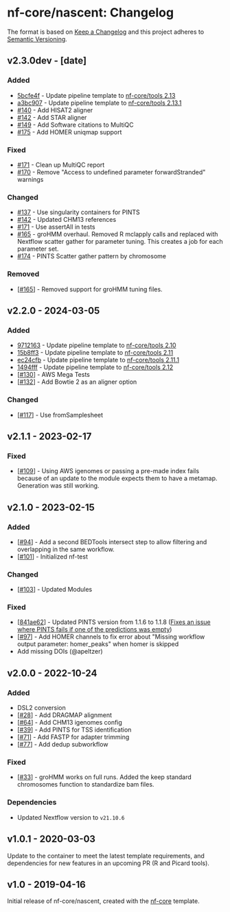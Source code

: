 # nf-core/nascent: Changelog

The format is based on [Keep a Changelog](https://keepachangelog.com/en/1.0.0/)
and this project adheres to [Semantic Versioning](https://semver.org/spec/v2.0.0.html).

## v2.3.0dev - [date]

### Added

- [5bcfe4f](https://github.com/nf-core/nascent/commit/5bcfe4ff1729b89e9e5741c473d32168b836a57f) - Update pipeline template to [nf-core/tools 2.13](https://github.com/nf-core/tools/releases/tag/2.13)
- [a3bc907](https://github.com/nf-core/nascent/commit/a3bc907e9afd9dd2a9572798fa16fbc781c3dcb0) - Update pipeline template to [nf-core/tools 2.13.1](https://github.com/nf-core/tools/releases/tag/2.13.1)
- [#140](https://github.com/nf-core/nascent/pull/140) - Add HISAT2 aligner
- [#142](https://github.com/nf-core/nascent/pull/142) - Add STAR aligner
- [#149](https://github.com/nf-core/nascent/pull/149) - Add Software citations to MultiQC
- [#175](https://github.com/nf-core/nascent/pull/175) - Add HOMER uniqmap support

### Fixed

- [#171](https://github.com/nf-core/nascent/pull/171) - Clean up MultiQC report
- [#170](https://github.com/nf-core/nascent/pull/170) - Remove "Access to undefined parameter forwardStranded" warnings

### Changed

- [#137](https://github.com/nf-core/nascent/pull/137) - Use singularity containers for PINTS
- [#142](https://github.com/nf-core/nascent/pull/142) - Updated CHM13 references
- [#171](https://github.com/nf-core/nascent/pull/171) - Use assertAll in tests
- [#165](https://github.com/nf-core/nascent/pull/165) - groHMM overhaul. Removed R mclapply calls and replaced with Nextflow scatter gather for parameter tuning. This creates a job for each parameter set.
- [#174](https://github.com/nf-core/nascent/pull/174) - PINTS Scatter gather pattern by chromosome

### Removed

- [[#165](https://github.com/nf-core/nascent/pull/165)] - Removed support for groHMM tuning files.

## v2.2.0 - 2024-03-05

### Added

- [9712163](https://github.com/nf-core/nascent/commit/97121638eb77e175b912ff45a669426e532c5d7f) - Update pipeline template to [nf-core/tools 2.10](https://github.com/nf-core/tools/releases/tag/2.10)
- [15b8ff3](https://github.com/nf-core/nascent/commit/15b8ff31cd43ec2e330ce7958bd6d7d65529b4d3) - Update pipeline template to [nf-core/tools 2.11](https://github.com/nf-core/tools/releases/tag/2.11)
- [ec24cfb](https://github.com/nf-core/nascent/commit/ec24cfb2646904bcc78379a071b50b53a855b9a9) - Update pipeline template to [nf-core/tools 2.11.1](https://github.com/nf-core/tools/releases/tag/2.11.1)
- [1494fff](https://github.com/nf-core/nascent/commit/1494fff2ecd8b498e19d7d0fa3f7ee0f71088ab4) - Update pipeline template to [nf-core/tools 2.12](https://github.com/nf-core/tools/releases/tag/2.12)
- [[#130](https://github.com/nf-core/nascent/pull/130)] - AWS Mega Tests
- [[#132](https://github.com/nf-core/nascent/pull/132)] - Add Bowtie 2 as an aligner option

### Changed

- [[#117](https://github.com/nf-core/nascent/pull/117)] - Use fromSamplesheet

## v2.1.1 - 2023-02-17

### Fixed

- [[#109](https://github.com/nf-core/nascent/pull/109)] - Using AWS igenomes or passing a pre-made index fails because of an update to the module expects them to have a metamap. Generation was still working.

## v2.1.0 - 2023-02-15

### Added

- [[#94](https://github.com/nf-core/nascent/pull/94)] - Add a second BEDTools intersect step to allow filtering and overlapping in the same workflow.
- [[#101](https://github.com/nf-core/nascent/pull/101)] - Initialized nf-test

### Changed

- [[#103](https://github.com/nf-core/nascent/pull/103)] - Updated Modules

### Fixed

- [[841ae62](https://github.com/nf-core/nascent/commit/841ae62)] - Updated PINTS version from 1.1.6 to 1.1.8 ([Fixes an issue where PINTS fails if one of the predictions was empty](https://github.com/hyulab/PINTS/issues/12))
- [[#97](https://github.com/nf-core/nascent/pull/97)] - Add HOMER channels to fix error about "Missing workflow output parameter: homer_peaks" when homer is skipped
- Add missing DOIs (@apeltzer)

## v2.0.0 - 2022-10-24

### Added

- DSL2 conversion
- [[#28](https://github.com/nf-core/nascent/issues/28)] - Add DRAGMAP alignment
- [[#64](https://github.com/nf-core/nascent/pull/64)] - Add CHM13 igenomes config
- [[#39](https://github.com/nf-core/nascent/issues/39)] - Add PINTS for TSS identification
- [[#71](https://github.com/nf-core/nascent/issues/71)] - Add FASTP for adapter trimming
- [[#77](https://github.com/nf-core/nascent/issues/77)] - Add dedup subworkflow

### Fixed

- [[#33](https://github.com/nf-core/nascent/issues/33)] - groHMM works on full runs. Added the keep standard chromosomes function to standardize bam files.

### Dependencies

- Updated Nextflow version to `v21.10.6`

## v1.0.1 - 2020-03-03

Update to the container to meet the latest template requirements, and dependencies for new features in an upcoming PR (R and Picard tools).

## v1.0 - 2019-04-16

Initial release of nf-core/nascent, created with the [nf-core](http://nf-co.re/) template.
